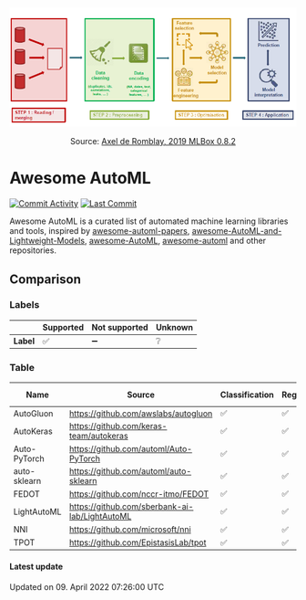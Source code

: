 <p align="center">
  <img src="templates/auto-ml-process.png" width="512" />
</p>
<p align="center">
Source: 
  <a href="https://www.slideshare.net/AxeldeRomblay?utm_campaign=profiletracking&utm_medium=sssite&utm_source=ssslideview" target="_blank">Axel de Romblay, 2019 MLBox 0.8.2</a>
</p> 

# Awesome AutoML

[![Commit Activity](https://shields.io/github/commit-activity/m/shamilnabiyev/awesome-automl)](https://github.com/shamilnabiyev/awesome-automl)
[![Last Commit](https://shields.io/github/last-commit/shamilnabiyev/awesome-automl)](https://github.com/shamilnabiyev/awesome-automl)

Awesome AutoML is a curated list of automated machine learning libraries and tools, inspired by [awesome-automl-papers](https://github.com/hibayesian/awesome-automl-papers), [awesome-AutoML-and-Lightweight-Models](https://github.com/guan-yuan/awesome-AutoML-and-Lightweight-Models), [awesome-AutoML](https://github.com/windmaple/awesome-AutoML), [awesome-automl](https://github.com/ChanChiChoi/awesome-automl) and other repositories. 

## Comparison

### Labels

|    | Supported| Not supported | Unknown |
|--|--|--|--|
| **Label** | :white_check_mark: | :heavy_minus_sign: | :grey_question: |

### Table

| Name         | Source                                         | Classification     | Regression         | Clustering         | Time series        | Image Classification | Object Detection   | NLP Tasks          | Data cleaning      | Feature Engineering | Feature Selection  | Hyperparameter Tuning | Model Selection    | Model Evaluation   |
| ------------ | ---------------------------------------------- | ------------------ | ------------------ | ------------------ | ------------------ | -------------------- | ------------------ | ------------------ | ------------------ | ------------------- | ------------------ | --------------------- | ------------------ | ------------------ |
| AutoGluon    | https://github.com/awslabs/autogluon           | :white_check_mark: | :white_check_mark: | :heavy_minus_sign: | :heavy_minus_sign: | :white_check_mark:   | :white_check_mark: | :white_check_mark: | :white_check_mark: | :white_check_mark:  | :white_check_mark: | :white_check_mark:    | :white_check_mark: | :white_check_mark: |
| AutoKeras    | https://github.com/keras-team/autokeras        | :white_check_mark: | :white_check_mark: | :heavy_minus_sign: | :heavy_minus_sign: | :white_check_mark:   | :heavy_minus_sign: | :heavy_minus_sign: | :white_check_mark: | :white_check_mark:  | :white_check_mark: | :white_check_mark:    | :white_check_mark: | :white_check_mark: |
| Auto-PyTorch | https://github.com/automl/Auto-PyTorch         | :white_check_mark: | :white_check_mark: | :heavy_minus_sign: | :heavy_minus_sign: | :white_check_mark:   | :heavy_minus_sign: | :heavy_minus_sign: | :white_check_mark: | :white_check_mark:  | :white_check_mark: | :white_check_mark:    | :white_check_mark: | :white_check_mark: |
| auto-sklearn | https://github.com/automl/auto-sklearn         | :white_check_mark: | :white_check_mark: | :heavy_minus_sign: | :heavy_minus_sign: | :heavy_minus_sign:   | :heavy_minus_sign: | :heavy_minus_sign: | :white_check_mark: | :white_check_mark:  | :white_check_mark: | :white_check_mark:    | :white_check_mark: | :white_check_mark: |
| FEDOT        | https://github.com/nccr-itmo/FEDOT             | :white_check_mark: | :white_check_mark: | :white_check_mark: | :white_check_mark: | :grey_question:      | :grey_question:    | :heavy_minus_sign: | :grey_question:    | :grey_question:     | :white_check_mark: | :white_check_mark:    | :white_check_mark: | :white_check_mark: |
| LightAutoML  | https://github.com/sberbank-ai-lab/LightAutoML | :white_check_mark: | :white_check_mark: | :heavy_minus_sign: | :heavy_minus_sign: | :heavy_minus_sign:   | :heavy_minus_sign: | :white_check_mark: | :white_check_mark: | :white_check_mark:  | :white_check_mark: | :white_check_mark:    | :white_check_mark: | :white_check_mark: |
| NNI          | https://github.com/microsoft/nni               | :white_check_mark: | :white_check_mark: | :grey_question:    | :grey_question:    | :heavy_minus_sign:   | :heavy_minus_sign: | :heavy_minus_sign: | :grey_question:    | :white_check_mark:  | :white_check_mark: | :white_check_mark:    | :grey_question:    | :grey_question:    |
| TPOT         | https://github.com/EpistasisLab/tpot           | :white_check_mark: | :white_check_mark: | :heavy_minus_sign: | :heavy_minus_sign: | :heavy_minus_sign:   | :heavy_minus_sign: | :heavy_minus_sign: | :heavy_minus_sign: | :white_check_mark:  | :white_check_mark: | :white_check_mark:    | :white_check_mark: | :heavy_minus_sign: |


#### Latest update

Updated on 09. April 2022 07:26:00 UTC

